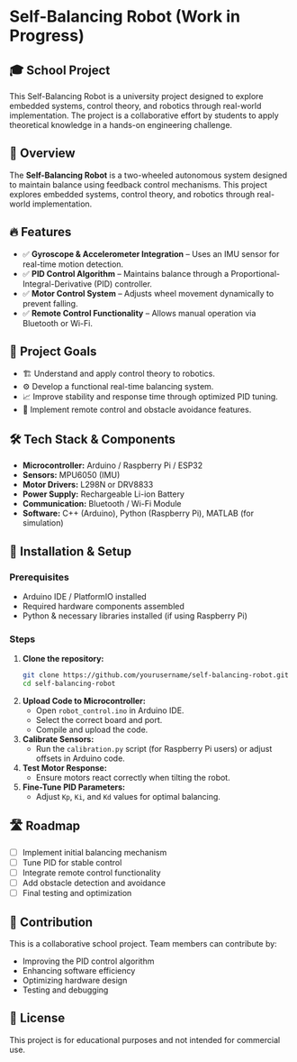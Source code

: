 # Self-Balancing Robot (Work in Progress)

## 🎓 School Project
This Self-Balancing Robot is a university project designed to explore embedded systems, control theory, and robotics through real-world implementation. The project is a collaborative effort by students to apply theoretical knowledge in a hands-on engineering challenge.

## 📌 Overview
The **Self-Balancing Robot** is a two-wheeled autonomous system designed to maintain balance using feedback control mechanisms. This project explores embedded systems, control theory, and robotics through real-world implementation.

## 🔥 Features
- ✅ **Gyroscope & Accelerometer Integration** – Uses an IMU sensor for real-time motion detection.
- ✅ **PID Control Algorithm** – Maintains balance through a Proportional-Integral-Derivative (PID) controller.
- ✅ **Motor Control System** – Adjusts wheel movement dynamically to prevent falling.
- ✅ **Remote Control Functionality** – Allows manual operation via Bluetooth or Wi-Fi.

## 🎯 Project Goals
- 🏗️ Understand and apply control theory to robotics.
- ⚙️ Develop a functional real-time balancing system.
- 📈 Improve stability and response time through optimized PID tuning.
- 📡 Implement remote control and obstacle avoidance features.

## 🛠️ Tech Stack & Components
- **Microcontroller:** Arduino / Raspberry Pi / ESP32
- **Sensors:** MPU6050 (IMU)
- **Motor Drivers:** L298N or DRV8833
- **Power Supply:** Rechargeable Li-ion Battery
- **Communication:** Bluetooth / Wi-Fi Module
- **Software:** C++ (Arduino), Python (Raspberry Pi), MATLAB (for simulation)

## 🚀 Installation & Setup
### Prerequisites
- Arduino IDE / PlatformIO installed
- Required hardware components assembled
- Python & necessary libraries installed (if using Raspberry Pi)

### Steps
1. **Clone the repository:**
   ```sh
   git clone https://github.com/yourusername/self-balancing-robot.git
   cd self-balancing-robot
   ```
2. **Upload Code to Microcontroller:**
   - Open `robot_control.ino` in Arduino IDE.
   - Select the correct board and port.
   - Compile and upload the code.
3. **Calibrate Sensors:**
   - Run the `calibration.py` script (for Raspberry Pi users) or adjust offsets in Arduino code.
4. **Test Motor Response:**
   - Ensure motors react correctly when tilting the robot.
5. **Fine-Tune PID Parameters:**
   - Adjust `Kp`, `Ki`, and `Kd` values for optimal balancing.

## 🛣️ Roadmap
- [ ] Implement initial balancing mechanism
- [ ] Tune PID for stable control
- [ ] Integrate remote control functionality
- [ ] Add obstacle detection and avoidance
- [ ] Final testing and optimization

## 🤝 Contribution
This is a collaborative school project. Team members can contribute by:
- Improving the PID control algorithm
- Enhancing software efficiency
- Optimizing hardware design
- Testing and debugging

## 📜 License
This project is for educational purposes and not intended for commercial use.


